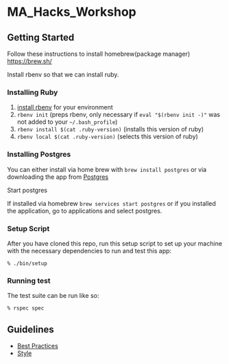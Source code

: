 # MA_Hacks_Workshop

## Getting Started

Follow these instructions to install homebrew(package manager) https://brew.sh/

Install rbenv so that we can install ruby.

### Installing Ruby

1. [install rbenv](https://github.com/rbenv/rbenv#installation) for your environment
2. `rbenv init` (preps rbenv, only necessary if `eval "$(rbenv init -)"` was not added to your `~/.bash_profile`)
3. `rbenv install $(cat .ruby-version)` (installs this version of ruby)
4. `rbenv local $(cat .ruby-version)` (selects this version of ruby)

### Installing Postgres

You can either install via home brew with `brew install postgres` or via
downloading the app from [Postgres](https://postgresapp.com/)

Start postgres

If installed via homebrew `brew services start postgres` or if you installed the
application, go to applications and select postgres.

### Setup Script

After you have cloned this repo, run this setup script to set up your machine
with the necessary dependencies to run and test this app:

    % ./bin/setup

### Running test 

The test suite can be run like so:

    % rspec spec

## Guidelines

* [Best Practices](http://github.com/thoughtbot/guides/blob/master/best-practices)
* [Style](http://github.com/thoughtbot/guides/blob/master/style)

